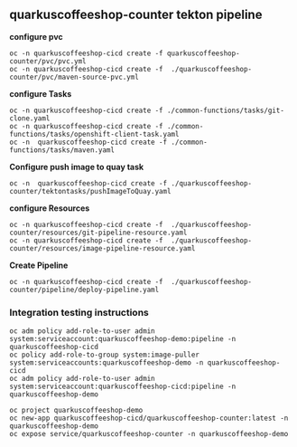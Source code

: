 ## quarkuscoffeeshop-counter tekton pipeline

**configure pvc**
```
oc -n quarkuscoffeeshop-cicd create -f quarkuscoffeeshop-counter/pvc/pvc.yml
oc -n quarkuscoffeeshop-cicd create -f  ./quarkuscoffeeshop-counter/pvc/maven-source-pvc.yml
```


**configure Tasks**
```
oc -n quarkuscoffeeshop-cicd create -f ./common-functions/tasks/git-clone.yaml
oc -n quarkuscoffeeshop-cicd create -f ./common-functions/tasks/openshift-client-task.yaml
oc -n  quarkuscoffeeshop-cicd create -f ./common-functions/tasks/maven.yaml
```

**Configure push image to quay task**
```
oc -n  quarkuscoffeeshop-cicd create -f ./quarkuscoffeeshop-counter/tektontasks/pushImageToQuay.yaml
```

**configure Resources**
```
oc -n quarkuscoffeeshop-cicd create -f  ./quarkuscoffeeshop-counter/resources/git-pipeline-resource.yaml
oc -n quarkuscoffeeshop-cicd create -f  ./quarkuscoffeeshop-counter/resources/image-pipeline-resource.yaml
```

**Create Pipeline**
```
oc -n quarkuscoffeeshop-cicd create -f  ./quarkuscoffeeshop-counter/pipeline/deploy-pipeline.yaml
```


### Integration testing instructions 
```
oc adm policy add-role-to-user admin system:serviceaccount:quarkuscoffeeshop-demo:pipeline -n quarkuscoffeeshop-cicd
oc policy add-role-to-group system:image-puller system:serviceaccounts:quarkuscoffeeshop-demo -n quarkuscoffeeshop-cicd
oc adm policy add-role-to-user admin system:serviceaccount:quarkuscoffeeshop-cicd:pipeline -n quarkuscoffeeshop-demo

oc project quarkuscoffeeshop-demo
oc new-app quarkuscoffeeshop-cicd/quarkuscoffeeshop-counter:latest -n quarkuscoffeeshop-demo
oc expose service/quarkuscoffeeshop-counter -n quarkuscoffeeshop-demo
```